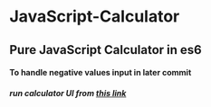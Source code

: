 # JavaScript-Calculator

## Pure JavaScript Calculator in es6

#### To handle negative values input in later commit

##### run calculator UI from <a href = "https://claudwatari95.github.io/JavaScript-Calculator">this link</a>
